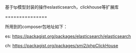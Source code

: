 基于tp模型封装的操作eslasticsearch，clickhouse等扩展库

===============

所用到的composer包地址如下：

es: https://packagist.org/packages/elasticsearch/elasticsearch

ch: https://packagist.org/packages/smi2/phpClickHouse
